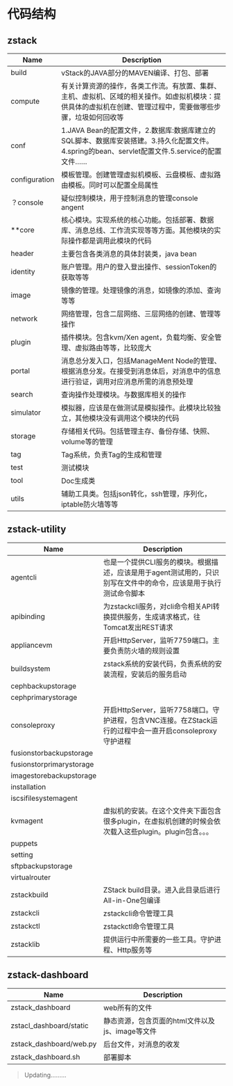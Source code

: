 代码结构
===

## zstack

| Name       | Description   |
| --------   | -----  |
|build|vStack的JAVA部分的MAVEN编译、打包、部署|
|compute|有关计算资源的操作，各类工作流。有放置、集群、主机、虚拟机、区域的相关操作。如虚拟机模块：提供具体的虚拟机在创建、管理过程中，需要做哪些步骤，垃圾如何回收等|
|conf|1.JAVA Bean的配置文件，2.数据库:数据库建立的SQL脚本、数据库安装搭建。3.持久化配置文件。4.spring的bean、servlet配置文件.5.service的配置文件……|
|configuration|模板管理。创建管理虚拟机模板、云盘模板、虚拟路由模板。同时可以配置全局属性|
|？console|疑似控制模块，用于控制消息的管理console angent|
|**core|核心模块。实现系统的核心功能。包括部署、数据库、消息总线、工作流实现等等方面。其他模块的实际操作都是调用此模块的代码|
|header|主要包含各类消息的具体封装类，java bean|
|identity|账户管理。用户的登入登出操作、sessionToken的获取等等|
|image|镜像的管理。处理镜像的消息，如镜像的添加、查询等等|
|network|网络管理，包含二层网络、三层网络的创建、管理等操作|
|plugin|插件模块。包含kvm/Xen agent，负载均衡、安全管理、虚拟路由等等，比较庞大|
|portal|消息总分发入口，包括ManageMent Node的管理、根据消息分发。在接受到消息体后，对消息中的信息进行验证，调用对应消息所需的消息预处理|
|search|查询操作处理模块。与数据库相关的操作|
|simulator|模拟器，应该是在做测试是模拟操作。此模块比较独立，其他模块没有调用这个模块的代码|
|storage|存储相关代码。包括管理主存、备份存储、快照、volume等的管理|
|tag|Tag系统，负责Tag的生成和管理|
|test|测试模块|
|tool|Doc生成类|
|utils|辅助工具类。包括json转化，ssh管理，序列化，iptable防火墙等等|





## zstack-utility


| Name       | Description   |
| --------   | -----  |
| agentcli |也是一个提供CLI服务的模块。根据描述，应该是用于agent测试用的，只识别写在文件中的命令，应该是用于执行测试命令脚本|
|apibinding|为zstackcli服务，对cli命令相关API转换提供服务，生成请求格式，往Tomcat发出REST请求|  
|appliancevm|开启HttpServer，监听7759端口。主要负责防火墙的规则设置|
|buildsystem|zstack系统的安装代码，负责系统的安装流程，安装后的服务启动| 
|cephbackupstorage||
|cephprimarystorage|| 
|consoleproxy|开启HttpServer，监听7758端口。守护进程，包含VNC连接。在ZStack运行的过程中会一直开启consoleproxy守护进程|
|fusionstorbackupstorage||
|fusionstorprimarystorage||
|imagestorebackupstorage||
|installation||
|iscsifilesystemagent||
|kvmagent|虚拟机的安装。在这个文件夹下面包含很多plugin，在虚拟机创建的时候会依次载入这些plugin。plugin包含。。。|
|puppets||
|setting||
|sftpbackupstorage||
|virtualrouter||
|zstackbuild|ZStack build目录。进入此目录后进行All-in-One包编译|
|zstackcli|zstackcli命令管理工具|
|zstackctl|zstackctl命令管理工具|
|zstacklib|提供运行中所需要的一些工具。守护进程、Http服务等|



## zstack-dashboard
| Name       | Description   |
| --------   | -----  |
|zstack_dashboard|web所有的文件|
|zstacl_dashboard/static|静态资源，包含页面的html文件以及js、image等文件|
|zstack_dashboard/web.py|后台文件，对消息的收发|
|zstack_dashboard.sh|部署脚本|


> Updating.........

